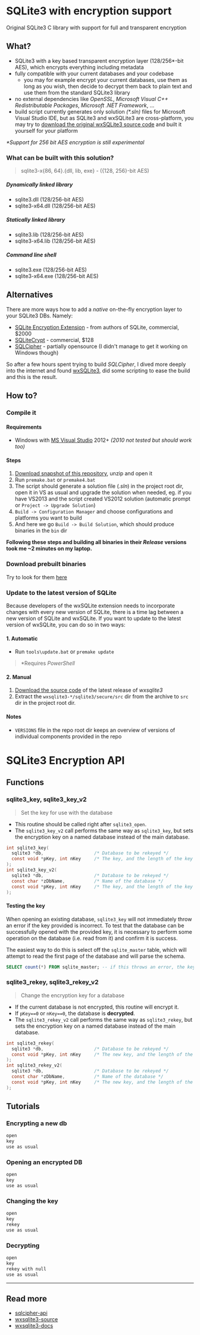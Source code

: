 SQLite3 with encryption support
============================
Original SQLite3 C library with support for full and transparent encryption

What?
------
- SQLite3 with a key based transparent encryption layer (128/256*-bit AES), which encrypts everything including metadata
- fully compatible with your current databases and your codebase
  - you may for example encrypt your current databases, use them as long as you wish, then decide to decrypt them back to plain text and use them from the standard SQLite3 library
- no external dependencies like _OpenSSL_, _Microsoft Visual C++ Redistributable Packages_, _Microsoft .NET Framework_, ...
- build script currently generates only solution _(*.sln)_ files for Microsoft Visual Studio IDE, but as SQLite3 and wxSQLite3 are cross-platform, you may try to [download the original wxSQLite3 source code](https://sourceforge.net/projects/wxcode/files/Components/wxSQLite3) and built it yourself for your platform

_\*Support for 256 bit AES encryption is still experimental_

### What can be built with this solution?
> sqlite3-x{86, 64}.{dll, lib, exe} - ({128, 256}-bit AES)

##### Dynamically linked library
- sqlite3.dll (128/256-bit AES)
- sqlite3-x64.dll (128/256-bit AES)

##### Statically linked library
- sqlite3.lib (128/256-bit AES)
- sqlite3-x64.lib (128/256-bit AES)

##### Command line shell
- sqlite3.exe (128/256-bit AES)
- sqlite3-x64.exe (128/256-bit AES)

Alternatives
-----

There are more ways how to add a _native_ on-the-fly encryption layer to your SQLite3 DBs. Namely:

- [SQLite Encryption Extension](http://www.sqlite.org/see) - from authors of SQLite, commercial, $2000
- [SQLiteCrypt](http://sqlite-crypt.com) - commercial, $128
- [SQLCipher](http://www.zetetic.net/sqlcipher/) - partially opensource (I didn't manage to get it working on Windows though)

So after a few hours spent trying to build _SQLCipher_, I dived more deeply into the internet and found [wxSQLite3](http://wxcode.sourceforge.net/components/wxsqlite3/), did some scripting to ease the build and this is the result. 

How to?
-----

### Compile it

#### Requirements

- Windows with [MS Visual Studio](http://www.visualstudio.com/products/visual-studio-express-vs) 2012+ *(2010 not tested but should work too)*

#### Steps

1. [Download snapshot of this repository][repo-dl], unzip and open it
2. Run `premake.bat` or `premake4.bat`
3. The script should generate a solution file (_.sln_) in the project root dir, open it in VS as usual and upgrade the solution when needed, eg. if you have VS2013 and the script created VS2012 solution (automatic prompt or `Project -> Upgrade Solution`)
4. `Build -> Configuration Manager` and choose configurations and platforms you want to build
5. And here we go `Build -> Build Solution`, which should produce binaries in the `bin` dir

**Following these steps and building all binaries in their _Release_ versions took me ~2 minutes on my laptop.**

### Download prebuilt binaries
Try to look for them [here](https://github.com/rindeal/SQLite3-Encryption/releases)

### Update to the latest version of SQLite
Because developers of the wxSQLite extension needs to incorporate changes with every new version of SQLite, there is a time lag between a new version of SQLite and wxSQLite. If you want to update to the latest version of wxSQLite, you can do so in two ways:

#### 1. Automatic

- Run `tools\update.bat` or `premake update`

> *Requires _PowerShell_

#### 2. Manual

1. [Download the source code][wxsqlite3-dl] of the latest release of _wxsqlite3_
2. Extract the `wxsqlite3-*/sqlite3/secure/src` dir from the archive to `src` dir in the project root dir.

#### Notes
- `VERSIONS` file in the repo root dir keeps an overview of versions of individual components provided in the repo

SQLite3 Encryption API
=====

Functions
-----------

### sqlite3_key, sqlite3_key_v2
> Set the key for use with the database

- This routine should be called right after `sqlite3_open`.
- The `sqlite3_key_v2` call performs the same way as `sqlite3_key`, but sets the encryption key on a named database instead of the main database.

```c
int sqlite3_key(
  sqlite3 *db,                   /* Database to be rekeyed */
  const void *pKey, int nKey     /* The key, and the length of the key in bytes */
);
int sqlite3_key_v2(
  sqlite3 *db,                   /* Database to be rekeyed */
  const char *zDbName,           /* Name of the database */
  const void *pKey, int nKey     /* The key, and the length of the key in bytes */
);
```

#### Testing the key
When opening an existing database, `sqlite3_key` will not immediately throw an error if the key provided is incorrect. To test that the database can be successfully opened with the provided key, it is necessary to perform some operation on the database (i.e. read from it) and confirm it is success.

The easiest way to do this is select off the `sqlite_master` table, which will attempt to read the first page of the database and will parse the schema.

```sql
SELECT count(*) FROM sqlite_master; -- if this throws an error, the key was incorrect. If it succeeds and returns a numeric value, the key is correct;
```

### sqlite3_rekey, sqlite3_rekey_v2
> Change the encryption key for a database

- If the current database is not encrypted, this routine will encrypt it.
- If `pKey==0` or `nKey==0`, the database is **decrypted**.
- The `sqlite3_rekey_v2` call performs the same way as `sqlite3_rekey`, but sets the encryption key on a named database instead of the main database.

```c
int sqlite3_rekey(
  sqlite3 *db,                   /* Database to be rekeyed */
  const void *pKey, int nKey     /* The new key, and the length of the key in bytes */
);
int sqlite3_rekey_v2(
  sqlite3 *db,                   /* Database to be rekeyed */
  const char *zDbName,           /* Name of the database */
  const void *pKey, int nKey     /* The new key, and the length of the key in bytes */
);
```

Tutorials
----------

### Encrypting a new db
```c
open
key
use as usual
```

### Opening an encrypted DB
```c
open
key
use as usual
```

### Changing the key
```c
open
key
rekey
use as usual
```

### Decrypting
```c
open
key
rekey with null
use as usual
```

----------
## Read more
- [sqlcipher-api]
- [wxsqlite3-source]
- [wxsqlite3-docs]

[sqlcipher-api]: http://sqlcipher.net/sqlcipher-api/ "SQLCipher API"
[wxsqlite3-source]: http://wxcode.sourceforge.net/components/wxsqlite3/ "wxSQLite3 Source Code"
[wxsqlite3-docs]: http://wxcode.sourceforge.net/docs/wxsqlite3/ "wxSQLite3 Docs"
[wxsqlite3-dl]: http://sourceforge.net/projects/wxcode/files/Components/wxSQLite3/ "wxSQLite3 Download"
[repo-dl]: https://github.com/rindeal/SQLite3-Encryption/archive/master.zip "Download repository"

